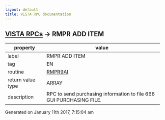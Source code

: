 ```yaml
---
layout: default
title: VISTA RPC documentation
---
```




## [VISTA RPCs](TableOfContent.md) &#8594; RMPR ADD ITEM 

 property | value 
--- | --- 
 label | RMPR ADD ITEM
 tag | EN
 routine | [RMPR9AI](http://code.osehra.org/dox/Routine_RMPR9AI_source.html)
 return value type | ARRAY
 description | RPC to send purchasing information to file 666 GUI PURCHASING FILE.




 Generated on January 11th 2017, 7:15:04 am